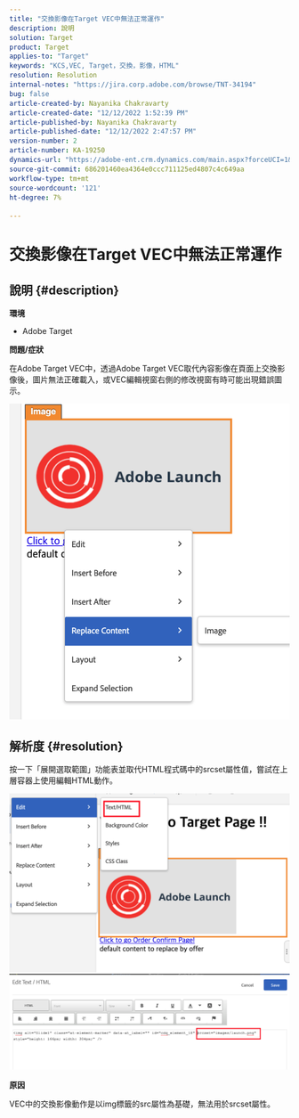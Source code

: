 ```yaml
---
title: "交換影像在Target VEC中無法正常運作"
description: 說明
solution: Target
product: Target
applies-to: "Target"
keywords: "KCS,VEC, Target，交換，影像，HTML"
resolution: Resolution
internal-notes: "https://jira.corp.adobe.com/browse/TNT-34194"
bug: false
article-created-by: Nayanika Chakravarty
article-created-date: "12/12/2022 1:52:39 PM"
article-published-by: Nayanika Chakravarty
article-published-date: "12/12/2022 2:47:57 PM"
version-number: 2
article-number: KA-19250
dynamics-url: "https://adobe-ent.crm.dynamics.com/main.aspx?forceUCI=1&pagetype=entityrecord&etn=knowledgearticle&id=2d222139-247a-ed11-81ac-6045bd006b25"
source-git-commit: 686201460ea4364e0ccc711125ed4807c4c649aa
workflow-type: tm+mt
source-wordcount: '121'
ht-degree: 7%

---
```


# 交換影像在Target VEC中無法正常運作

## 說明 {#description}


<b>環境</b>

- Adobe Target

<b>問題/症狀</b>

在Adobe Target VEC中，透過Adobe Target VEC取代內容影像在頁面上交換影像後，圖片無法正確載入，或VEC編輯視窗右側的修改視窗有時可能出現錯誤圖示。

![](assets/___2f222139-247a-ed11-81ac-6045bd006b25___.png)




## 解析度 {#resolution}




按一下「展開選取範圍」功能表並取代HTML程式碼中的srcset屬性值，嘗試在上層容器上使用編輯HTML動作。



![](assets/0776b561-36c2-ec11-983e-0022480ab970.png)![](assets/e63bb087-36c2-ec11-983e-0022480ab970.png)



<b>原因</b>



VEC中的交換影像動作是以img標籤的src屬性為基礎，無法用於srcset屬性。

